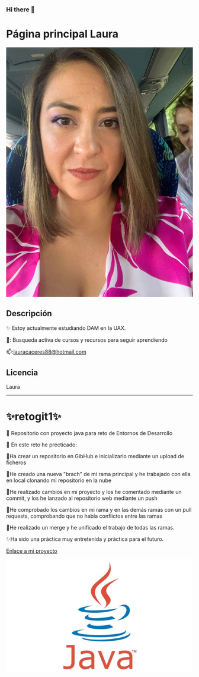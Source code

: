 ### Hi there 👋

<!--
**Laursago/Laursago** is a ✨ _special_ ✨ repository because its `README.md` (this file) appears on your GitHub profile.

Here are some ideas to get you started:

- 🔭 I’m currently working on ...
- 🌱 I’m currently learning ...
- 👯 I’m looking to collaborate on ...
- 🤔 I’m looking for help with ...
- 💬 Ask me about ...
- 📫 How to reach me: ...
- 😄 Pronouns: ...
- ⚡ Fun fact: ...
-->
# Página principal Laura
![Imagen de Portada](GITHUB/yo.jpg)

## Descripción
✨ Estoy actualmente estudiando DAM en la UAX.

💬: Busqueda activa de cursos y recursos para seguir aprendiendo

📫:lauracaceres88@hotmail.com

## Licencia
Laura



***


# ✨retogit1✨

🔭 Repositorio con proyecto java para reto de Entornos de Desarrollo

🌱 En este reto he précticado:

  💬Ha crear un repositorio en GibHub e inicializarlo mediante un upload de ficheros
  
  💬He creado una nueva "brach" de mi rama principal y he trabajado con ella en local clonando mi repositorio en la nube 
  
  💬He realizado cambios en mi proyecto y los he comentado mediante un commit, y los he lanzado al repositorio web mediante un push
  
  💬He comprobado los cambios en mi rama y en las demás ramas con un pull requests, comprobando que no había conflictos entre las ramas
  
  💬He realizado un merge y he unificado el trabajo de todas las ramas.
  
✨Ha sido una práctica muy entretenida y práctica para el futuro.

[Enlace a mi proyecto](https://github.com/Laursago/retogit1)

![Imagen de Portada](README.jpg)
